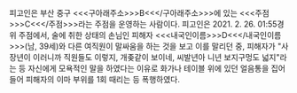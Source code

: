 피고인은 부산 중구 <<<구아래주소>>>B<<</구아래주소>>>에 있는 <<<주점>>>C<<</주점>>>라는 주점을 운영하는 사람이다.
피고인은 2021. 2. 26. 01:55경 위 주점에서, 술에 취한 상태의 손님인 피해자 <<<내국인이름>>>D<<</내국인이름>>>(남, 39세)와 다른 여직원이 말싸움을 하는 것을 보고 이를 말리던 중, 피해자가 "사장년이 이러니까 직원들도 이렇지, 개좆같이 보이네, 씨발년아 니년 보지구멍도 넓지"라는 등 자신에게 모욕적인 말을 하였다는 이유로 화가나 테이블 위에 있던 얼음통을 집어 들어 피해자의 이마 부위를 1회 때리는 등 폭행하였다.